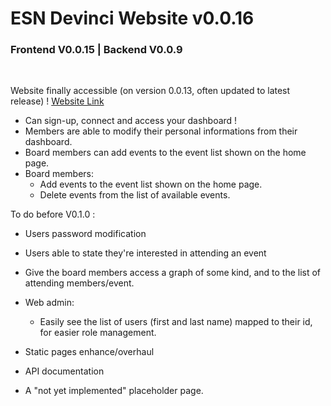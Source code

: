 # ESN Devinci Website v0.0.16

### Frontend V0.0.15 | Backend V0.0.9

<br>

Website finally accessible (on version 0.0.13, often updated to latest release) ! [Website Link](http://esn.hugobnl.fr)

- Can sign-up, connect and access your dashboard !
- Members are able to modify their personal informations from their dashboard.
- Board members can add events to the event list shown on the home page.
- Board members:
    - Add events to the event list shown on the home page.
    - Delete events from the list of available events.


To do before V0.1.0 :

- Users password modification
- Users able to state they're interested in attending an event
- Give the board members access a graph of some kind, and to the list of attending members/event.
    
- Web admin:
    - Easily see the list of users (first and last name) mapped to their id, for easier role management.

- Static pages enhance/overhaul
- API documentation
- A "not yet implemented" placeholder page.
